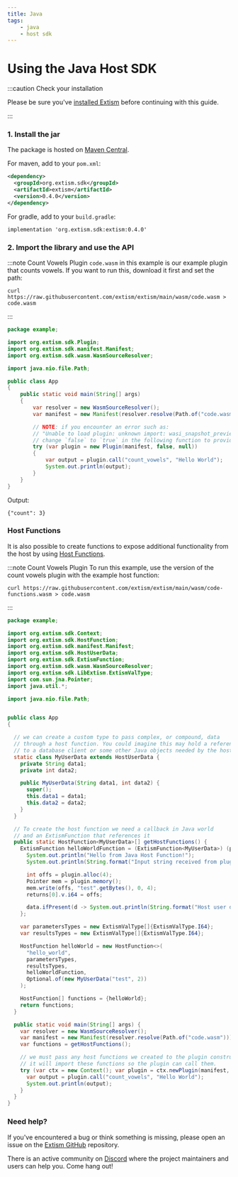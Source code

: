 ```yaml
---
title: Java
tags:
    - java
    - host sdk
---
```


# Using the Java Host SDK

:::caution Check your installation

Please be sure you've [installed Extism](/docs/install) before continuing with this guide.

:::

### 1. Install the jar

The package is hosted on [Maven Central](https://search.maven.org/artifact/org.extism.sdk/extism).


For maven, add to your `pom.xml`:

```xml
<dependency>
  <groupId>org.extism.sdk</groupId>
  <artifactId>extism</artifactId>
  <version>0.4.0</version>
</dependency>
```

For gradle, add to your `build.gradle`:

```
implementation 'org.extism.sdk:extism:0.4.0'
```


### 2. Import the library and use the API

:::note Count Vowels Plugin
`code.wasm` in this example is our example plugin that counts vowels. If you want to run this, download it first and set the path:

```
curl https://raw.githubusercontent.com/extism/extism/main/wasm/code.wasm > code.wasm
```
:::

```java title=App.java
package example;

import org.extism.sdk.Plugin;
import org.extism.sdk.manifest.Manifest;
import org.extism.sdk.wasm.WasmSourceResolver;

import java.nio.file.Path;

public class App 
{
    public static void main(String[] args)
    {
        var resolver = new WasmSourceResolver();
        var manifest = new Manifest(resolver.resolve(Path.of("code.wasm")));

        // NOTE: if you encounter an error such as: 
        // "Unable to load plugin: unknown import: wasi_snapshot_preview1::fd_write has not been defined"
        // change `false` to `true` in the following function to provide WASI imports to your plugin.
        try (var plugin = new Plugin(manifest, false, null)) 
        {
            var output = plugin.call("count_vowels", "Hello World");
            System.out.println(output);
        }
    }
}

```

Output:

```
{"count": 3}
```


### Host Functions

It is also possible to create functions to expose additional functionality from the host by using [Host Functions](/docs/concepts/host-functions/). 


:::note Count Vowels Plugin
To run this example, use the version of the count vowels plugin with the example host function:

```
curl https://raw.githubusercontent.com/extism/extism/main/wasm/code-functions.wasm > code.wasm
```
:::


```java title=App.java
package example;

import org.extism.sdk.Context;
import org.extism.sdk.HostFunction;
import org.extism.sdk.manifest.Manifest;
import org.extism.sdk.HostUserData;
import org.extism.sdk.ExtismFunction;
import org.extism.sdk.wasm.WasmSourceResolver;
import org.extism.sdk.LibExtism.ExtismValType;
import com.sun.jna.Pointer;
import java.util.*;

import java.nio.file.Path;


public class App 
{

  // we can create a custom type to pass complex, or compound, data 
  // through a host function. You could imagine this may hold a reference
  // to a database client or some other Java objects needed by the host functions
  static class MyUserData extends HostUserData {
    private String data1;
    private int data2;

    public MyUserData(String data1, int data2) {
      super();
      this.data1 = data1;
      this.data2 = data2;
    }
  }

  // To create the host function we need a callback in Java world
  // and an ExtismFunction that references it
  public static HostFunction<MyUserData>[] getHostFunctions() {
    ExtismFunction helloWorldFunction = (ExtismFunction<MyUserData>) (plugin, params, returns, data) -> {
      System.out.println("Hello from Java Host Function!");
      System.out.println(String.format("Input string received from plugin, %s", plugin.inputString(params[0])));

      int offs = plugin.alloc(4);
      Pointer mem = plugin.memory();
      mem.write(offs, "test".getBytes(), 0, 4);
      returns[0].v.i64 = offs;

      data.ifPresent(d -> System.out.println(String.format("Host user data, %s, %d", d.data1, d.data2)));
    };

    var parametersTypes = new ExtismValType[]{ExtismValType.I64};
    var resultsTypes = new ExtismValType[]{ExtismValType.I64};

    HostFunction helloWorld = new HostFunction<>(
      "hello_world",
      parametersTypes,
      resultsTypes,
      helloWorldFunction,
      Optional.of(new MyUserData("test", 2))
    );

    HostFunction[] functions = {helloWorld};
    return functions;
  }

  public static void main(String[] args) {
    var resolver = new WasmSourceResolver();
    var manifest = new Manifest(resolver.resolve(Path.of("code.wasm")));
    var functions = getHostFunctions();

    // we must pass any host functions we created to the plugin constructor.
    // it will import these functions so the plugin can call them.
    try (var ctx = new Context(); var plugin = ctx.newPlugin(manifest, true, functions)) {
      var output = plugin.call("count_vowels", "Hello World");
      System.out.println(output);
    }
  }
}
```


### Need help?

If you've encountered a bug or think something is missing, please open an issue on the [Extism GitHub](https://github.com/extism/extism) repository.

There is an active community on [Discord](https://discord.gg/cx3usBCWnc) where the project maintainers and users can help you. Come hang out!

